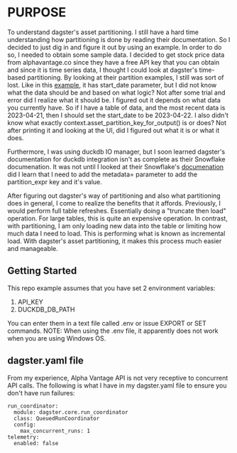 # PURPOSE
To understand dagster's asset partitioning.  I still have a hard time understanding how partitioning is done by reading their documentation.  So I decided to just dig in and figure it out by using an example. In order to do so, I needed to obtain some sample data.  I decided to get stock price data from alphavantage.co since they have a free API key that you can obtain and since it is time series data, I thought I could look at dagster's time-based partitioning.  By looking at their partition examples, I still was sort of lost.  Like in this [example](https://docs.dagster.io/concepts/partitions-schedules-sensors/partitions#defining-partitioned-assets), it has start_date parameter, but I did not know what the data should be and based on what logic?  Not after some trial and error did I realize what it should be.  I figured out it depends on what data you currently have.  So if I have a table of data, and the most recent data is 2023-04-21, then I should set the start_date to be 2023-04-22. I also didn't know what exactly context.asset_partition_key_for_output() is or does?  Not after printing it and looking at the UI, did I figured out what it is or what it does.

Furthermore, I was using duckdb IO manager, but I soon learned dagster's documentation for duckdb integration isn't as complete as their Snowflake documenation.  It was not until I looked at their Snowflake's [documenation](https://docs.dagster.io/integrations/snowflake/reference#storing-partitioned-assets) did I learn that I need to add the metadata= parameter to add the partition_expr key and it's value.

After figuring out dagster's way of partitioning and also what partitioning does in general, I come to realize the benefits that it affords.  Previously, I would perform full table refreshes.  Essentially doing a "truncate then load" operation.  For large tables, this is quite an expensive operation.  In contrast, with partitioning, I am only loading new data into the table or limiting how much data I need to load.  This is performing what is known as incremental load.  With dagster's asset partitioning, it makes this process much easier and manageable.

## Getting Started
This repo example assumes that you have set 2 environment variables:

1. API_KEY
2. DUCKDB_DB_PATH

You can enter them in a text file called .env or issue EXPORT or SET commands.  NOTE: When using the .env file, it apparently does not work when you are using Windows OS.

## dagster.yaml file
From my experience, Alpha Vantage API is not very receptive to concurrent API calls.  The following is what I have in my dagster.yaml file to ensure you don't have run failures:
```
run_coordinator:
  module: dagster.core.run_coordinator
  class: QueuedRunCoordinator
  config:
    max_concurrent_runs: 1
telemetry:
  enabled: false
```
